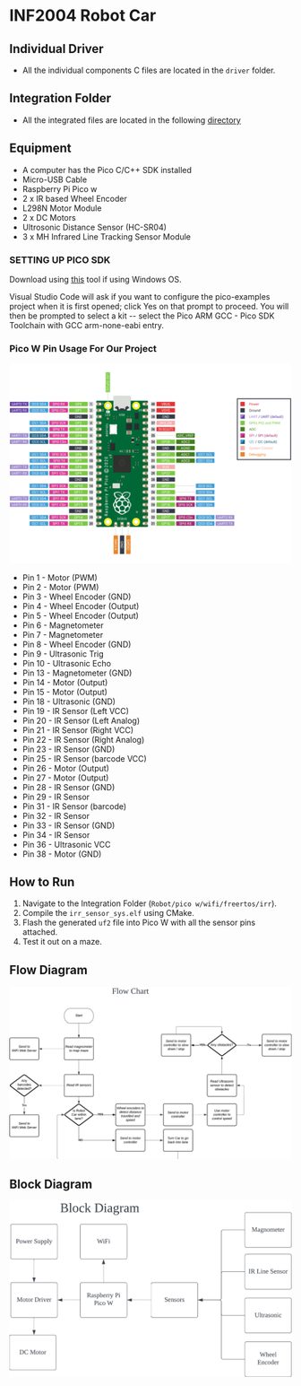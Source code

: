 # INF2004 Robot Car

## Individual Driver
- All the individual components C files are located in the `driver` folder.

## Integration Folder
- All the integrated files are located in the following [directory](https://github.com/aloysiustayy/inf2004_robotcar/tree/main/Robot/pico_w/wifi/freertos/irr) 

## Equipment
- A computer has the Pico C/C++ SDK installed
- Micro-USB Cable
- Raspberry Pi Pico w
- 2 x IR based Wheel Encoder
- L298N Motor Module
- 2 x DC Motors
- Ultrosonic Distance Sensor (HC-SR04)
- 3 x MH Infrared Line Tracking Sensor Module

### SETTING UP PICO SDK
Download using [this](https://github.com/raspberrypi/pico-setup-windows/releases/latest/download/pico-setup-windows-x64-standalone.exe) tool if using Windows OS.

Visual Studio Code will ask if you want to configure the pico-examples project when it is first opened; click Yes on that prompt to proceed. You will then be prompted to select a kit -- select the Pico ARM GCC - Pico SDK Toolchain with GCC arm-none-eabi entry.

### Pico W Pin Usage For Our Project
![Pico W Pinout](https://github.com/aloysiustayy/inf2004_robotcar/blob/main/pico-pinout.svg?raw=true)
- Pin 1   - Motor (PWM)
- Pin 2   - Motor (PWM)
- Pin 3   - Wheel Encoder (GND)
- Pin 4   - Wheel Encoder (Output)
- Pin 5   - Wheel Encoder (Output)
- Pin 6   - Magnetometer
- Pin 7   - Magnetometer
- Pin 8   - Wheel Encoder (GND)
- Pin 9   - Ultrasonic Trig
- Pin 10  - Ultrasonic Echo
- Pin 13  - Magnetometer (GND)
- Pin 14  - Motor (Output)
- Pin 15  - Motor (Output)
- Pin 18  - Ultrasonic (GND)
- Pin 19  - IR Sensor (Left VCC)
- Pin 20  - IR Sensor (Left Analog)
- Pin 21  - IR Sensor (Right VCC)
- Pin 22  - IR Sensor (Right Analog)
- Pin 23  - IR Sensor (GND)
- Pin 25  - IR Sensor (barcode VCC)
- Pin 26  - Motor (Output)
- Pin 27  - Motor (Output)
- Pin 28  - IR Sensor (GND)
- Pin 29  - IR Sensor 
- Pin 31  - IR Sensor (barcode)
- Pin 32  - IR Sensor 
- Pin 33  - IR Sensor (GND)
- Pin 34  - IR Sensor
- Pin 36  - Ultrasonic VCC
- Pin 38  - Motor (GND)

## How to Run
1. Navigate to the Integration Folder (`Robot/pico w/wifi/freertos/irr`).
2. Compile the `irr_sensor_sys.elf` using CMake.
3. Flash the generated `uf2` file into Pico W with all the sensor pins attached.
4. Test it out on a maze.

## Flow Diagram
![alt text](https://github.com/aloysiustayy/inf2004_robotcar/blob/main/FlowChart.jpeg?raw=true)

## Block Diagram
![alt text](https://github.com/aloysiustayy/inf2004_robotcar/blob/main/BlockDiagram.jpeg?raw=true)

